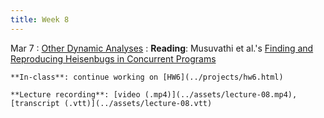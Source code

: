 ```yaml
---
title: Week 8
---
```


Mar 7
: [Other Dynamic Analyses](../assets/lecture-08.pdf)
  : **Reading**: Musuvathi et al.'s [Finding and Reproducing Heisenbugs in Concurrent Programs](https://web.eecs.umich.edu/~weimerw/2022-481F/readings/chess.pdf)
  
    **In-class**: continue working on [HW6](../projects/hw6.html)

    **Lecture recording**: [video (.mp4)](../assets/lecture-08.mp4), [transcript (.vtt)](../assets/lecture-08.vtt)
